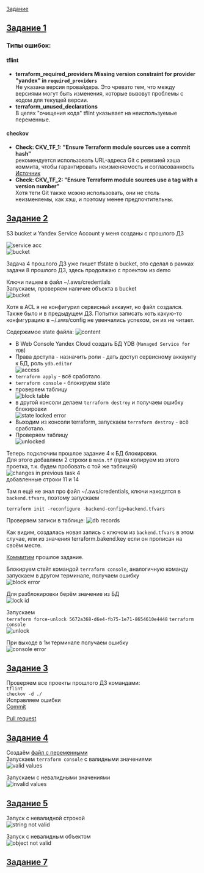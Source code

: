 [Задание](https://github.com/netology-code/ter-homeworks/blob/main/05/hw-05.md)

## [Задание 1](tasks/task1.md)

### Типы ошибок:
#### tflint
- **terraform_required_providers
 Missing version constraint for provider "yandex" in `required_providers`**  
Не указана версия провайдера. Это чревато тем, что между версиями могут быть изменения, которые вызовут проблемы с кодом для текущей версии.
- **terraform_unused_declarations**  
В целях "очищения кода" tflint указывает на неиспользуемые переменные.



#### checkov
- **Check: CKV_TF_1: "Ensure Terraform module sources use a commit hash"**  
рекомендуется использовать URL-адреса Git с ревизией хэша коммита, чтобы гарантировать неизменяемость и согласованность
[Источник](https://docs.prismacloud.io/en/enterprise-edition/policy-reference/supply-chain-policies/terraform-policies/ensure-terraform-module-sources-use-git-url-with-commit-hash-revision)
- **Check: CKV_TF_2: "Ensure Terraform module sources use a tag with a version number"**  
Хотя теги Git также можно использовать, они не столь неизменяемы, как хэш, и поэтому менее предпочтительны.

## [Задание 2](tasks/task2.md)

S3 bucket и Yandex Service Account у меня созданы с прошлого ДЗ  

![service acc](images/image01.png)  
![bucket](images/image02.png)  

Задача 4 прошлого ДЗ уже пишет tfstate в bucket, это сделал в рамках задачи 8 прошлого ДЗ, здесь продолжаю с проектом из demo

Ключи пишем в файл ~/.aws/credentials  
Запускаем, проверяем наличие объекта в bucket  
![bucket](images/image03.png)

Хотя в ACL я не конфигурил сервисный аккаунт, но файл создался. Также было и в предыдущем ДЗ.
Попытки записать хоть какую-то конфигурацию в ~/.aws/config не увенчались успехом, он их не читает.

Содержимое state файла:
![content](images/image05.png)

- В Web Console Yandex Cloud создать БД YDB (`Managed Service for YDB`)
- Права доступа - назначить роли - дать доступ сервисному аккаунту к БД, роль `ydb.editor`  
![access](images/image06.png)
- `terraform apply` - всё сработало.  
- `terraform console` - блокируем state  
- проверяем таблицу  
![block table](images/image07.png)
- в другой консоли делаем `terraform destroy` и получаем ошибку блокировки  
![state locked error](images/image08.png)
- Выходим из консоли terraform, запускаем `terraform destroy` - всё сработало.
- Проверяем таблицу  
![unlocked](images/image09.png)

Теперь подключим прошлое задание 4 к БД блокировки.  
Для этого добавляем 2 строки в `main.tf` (прям копируем из этого проетка, т.к. будем пробовать с той же таблицей)  
![changes in previous task 4](images/image11.png)  
добавленные строки 11 и 14

Там я ещё не знал про файл ~/.aws/credentials, ключи находятся в `backend.tfvars`, поэтому запускаем

`terraform init -reconfigure -backend-config=backend.tfvars`

Проверяем записи в таблице:
![db records](images/image10.png)

Как видим, создалась новая запись с ключом из `backend.tfvars` в этом случае, или из значения terraform.bakend.key если он прописан на своём месте.

[Коммитим](https://github.com/SergueiMoscow/DevOps-Terraform-04/commit/d5df3b3fdd1c38ca9c6276b20b8bb3f2cb605775) прошлое задание.

Блокируем стейт командой `terraform console`, аналогичную команду запускаем в другом терминале, получаем ошибку  
![block error](images/image12.png)

Для разблокировки берём значение из БД  
![lock id](images/image13.png)  

Запускаем  
`terraform force-unlock 5672a368-d6e4-fb75-1e71-8654610e4448`
`terraform console`  
![unlock](images/image14.png)

При выходе в 1м терминале получаем ошибку  
![console error](images/image15.png)

## [Задание 3](tasks/task3.md)

Проверяем все проекты прошлого ДЗ командами:  
`tflint`  
`checkov -d ./`  
Исправляем ошибки  
[Commit](https://github.com/SergueiMoscow/DevOps-Terraform-04/commit/40a36e48272e891f42bdc8a5e28c4981b039a89e)

[Pull request](https://github.com/SergueiMoscow/DevOps-Terraform-04/pull/1)

## [Задание 4](tasks/task4.md)

Создаём [файл с переменными](src/validation/variables.tf)  
Запускаем `terraform console` с валидными значениями  
![valid values](images/image17.png)

Запускаем с невалидными значениями  
![invalid values](images/image18.png)

## [Задание 5](tasks/task5.md)
Запуск с невалидной строкой  
![string not valid](images/image20.png)

Запуск с невалидным объектом  
![object not valid](images/image19.png)

## [Задание 7](tasks/task7.md)

